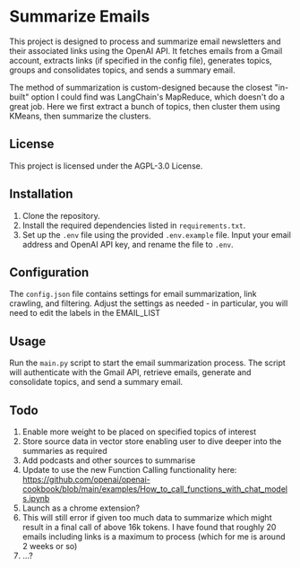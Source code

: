 # Summarize Emails

This project is designed to process and summarize email newsletters and their associated links using the OpenAI API. It fetches emails from a Gmail account, extracts links (if specified in the config file), generates topics, groups and consolidates topics, and sends a summary email.

The method of summarization is custom-designed because the closest "in-built" option I could find was LangChain's MapReduce, which doesn't do a great job. Here we first extract a bunch of topics, then cluster them using KMeans, then summarize the clusters. 

## License

This project is licensed under the AGPL-3.0 License.

## Installation

1. Clone the repository.
2. Install the required dependencies listed in `requirements.txt`.
3. Set up the `.env` file using the provided `.env.example` file. Input your email address and OpenAI API key, and rename the file to `.env`.

## Configuration

The `config.json` file contains settings for email summarization, link crawling, and filtering. Adjust the settings as needed - in particular, you will need to edit the labels in the EMAIL_LIST

## Usage

Run the `main.py` script to start the email summarization process. The script will authenticate with the Gmail API, retrieve emails, generate and consolidate topics, and send a summary email.

## Todo

1. Enable more weight to be placed on specified topics of interest
2. Store source data in vector store enabling user to dive deeper into the summaries as required
3. Add podcasts and other sources to summarise
4. Update to use the new Function Calling functionality here: https://github.com/openai/openai-cookbook/blob/main/examples/How_to_call_functions_with_chat_models.ipynb
5. Launch as a chrome extension?
6. This will still error if given too much data to summarize which might result in a final call of above 16k tokens. I have found that roughly 20 emails including links is a maximum to process (which for me is around 2 weeks or so)
7. ...?
